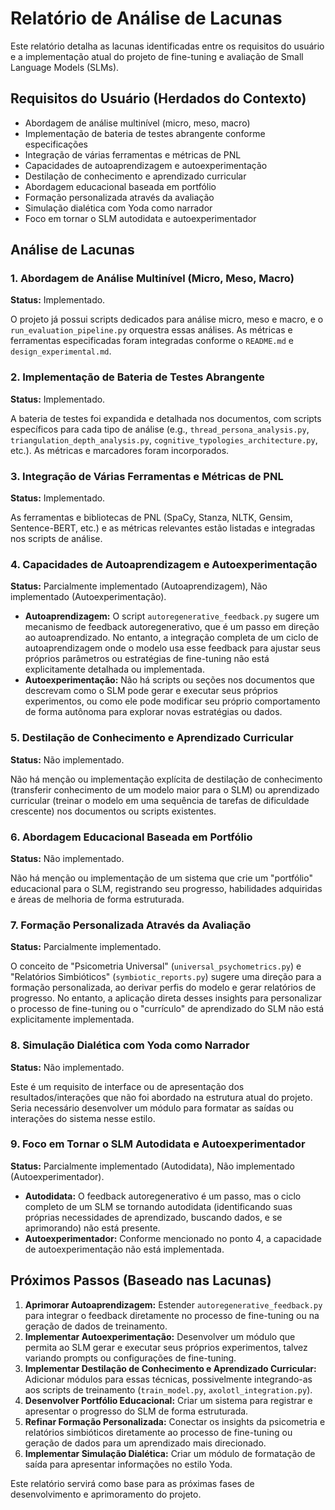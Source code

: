 # Relatório de Análise de Lacunas

Este relatório detalha as lacunas identificadas entre os requisitos do usuário e a implementação atual do projeto de fine-tuning e avaliação de Small Language Models (SLMs).

## Requisitos do Usuário (Herdados do Contexto)

- Abordagem de análise multinível (micro, meso, macro)
- Implementação de bateria de testes abrangente conforme especificações
- Integração de várias ferramentas e métricas de PNL
- Capacidades de autoaprendizagem e autoexperimentação
- Destilação de conhecimento e aprendizado curricular
- Abordagem educacional baseada em portfólio
- Formação personalizada através da avaliação
- Simulação dialética com Yoda como narrador
- Foco em tornar o SLM autodidata e autoexperimentador

## Análise de Lacunas

### 1. Abordagem de Análise Multinível (Micro, Meso, Macro)

**Status:** Implementado.

O projeto já possui scripts dedicados para análise micro, meso e macro, e o `run_evaluation_pipeline.py` orquestra essas análises. As métricas e ferramentas especificadas foram integradas conforme o `README.md` e `design_experimental.md`.

### 2. Implementação de Bateria de Testes Abrangente

**Status:** Implementado.

A bateria de testes foi expandida e detalhada nos documentos, com scripts específicos para cada tipo de análise (e.g., `thread_persona_analysis.py`, `triangulation_depth_analysis.py`, `cognitive_typologies_architecture.py`, etc.). As métricas e marcadores foram incorporados.

### 3. Integração de Várias Ferramentas e Métricas de PNL

**Status:** Implementado.

As ferramentas e bibliotecas de PNL (SpaCy, Stanza, NLTK, Gensim, Sentence-BERT, etc.) e as métricas relevantes estão listadas e integradas nos scripts de análise.

### 4. Capacidades de Autoaprendizagem e Autoexperimentação

**Status:** Parcialmente implementado (Autoaprendizagem), Não implementado (Autoexperimentação).

- **Autoaprendizagem:** O script `autoregenerative_feedback.py` sugere um mecanismo de feedback autoregenerativo, que é um passo em direção ao autoaprendizado. No entanto, a integração completa de um ciclo de autoaprendizagem onde o modelo usa esse feedback para ajustar seus próprios parâmetros ou estratégias de fine-tuning não está explicitamente detalhada ou implementada.
- **Autoexperimentação:** Não há scripts ou seções nos documentos que descrevam como o SLM pode gerar e executar seus próprios experimentos, ou como ele pode modificar seu próprio comportamento de forma autônoma para explorar novas estratégias ou dados.

### 5. Destilação de Conhecimento e Aprendizado Curricular

**Status:** Não implementado.

Não há menção ou implementação explícita de destilação de conhecimento (transferir conhecimento de um modelo maior para o SLM) ou aprendizado curricular (treinar o modelo em uma sequência de tarefas de dificuldade crescente) nos documentos ou scripts existentes.

### 6. Abordagem Educacional Baseada em Portfólio

**Status:** Não implementado.

Não há menção ou implementação de um sistema que crie um "portfólio" educacional para o SLM, registrando seu progresso, habilidades adquiridas e áreas de melhoria de forma estruturada.

### 7. Formação Personalizada Através da Avaliação

**Status:** Parcialmente implementado.

O conceito de "Psicometria Universal" (`universal_psychometrics.py`) e "Relatórios Simbióticos" (`symbiotic_reports.py`) sugere uma direção para a formação personalizada, ao derivar perfis do modelo e gerar relatórios de progresso. No entanto, a aplicação direta desses insights para personalizar o processo de fine-tuning ou o "currículo" de aprendizado do SLM não está explicitamente implementada.

### 8. Simulação Dialética com Yoda como Narrador

**Status:** Não implementado.

Este é um requisito de interface ou de apresentação dos resultados/interações que não foi abordado na estrutura atual do projeto. Seria necessário desenvolver um módulo para formatar as saídas ou interações do sistema nesse estilo.

### 9. Foco em Tornar o SLM Autodidata e Autoexperimentador

**Status:** Parcialmente implementado (Autodidata), Não implementado (Autoexperimentador).

- **Autodidata:** O feedback autoregenerativo é um passo, mas o ciclo completo de um SLM se tornando autodidata (identificando suas próprias necessidades de aprendizado, buscando dados, e se aprimorando) não está presente.
- **Autoexperimentador:** Conforme mencionado no ponto 4, a capacidade de autoexperimentação não está implementada.

## Próximos Passos (Baseado nas Lacunas)

1.  **Aprimorar Autoaprendizagem:** Estender `autoregenerative_feedback.py` para integrar o feedback diretamente no processo de fine-tuning ou na geração de dados de treinamento.
2.  **Implementar Autoexperimentação:** Desenvolver um módulo que permita ao SLM gerar e executar seus próprios experimentos, talvez variando prompts ou configurações de fine-tuning.
3.  **Implementar Destilação de Conhecimento e Aprendizado Curricular:** Adicionar módulos para essas técnicas, possivelmente integrando-as aos scripts de treinamento (`train_model.py`, `axolotl_integration.py`).
4.  **Desenvolver Portfólio Educacional:** Criar um sistema para registrar e apresentar o progresso do SLM de forma estruturada.
5.  **Refinar Formação Personalizada:** Conectar os insights da psicometria e relatórios simbióticos diretamente ao processo de fine-tuning ou geração de dados para um aprendizado mais direcionado.
6.  **Implementar Simulação Dialética:** Criar um módulo de formatação de saída para apresentar informações no estilo Yoda.

Este relatório servirá como base para as próximas fases de desenvolvimento e aprimoramento do projeto.

